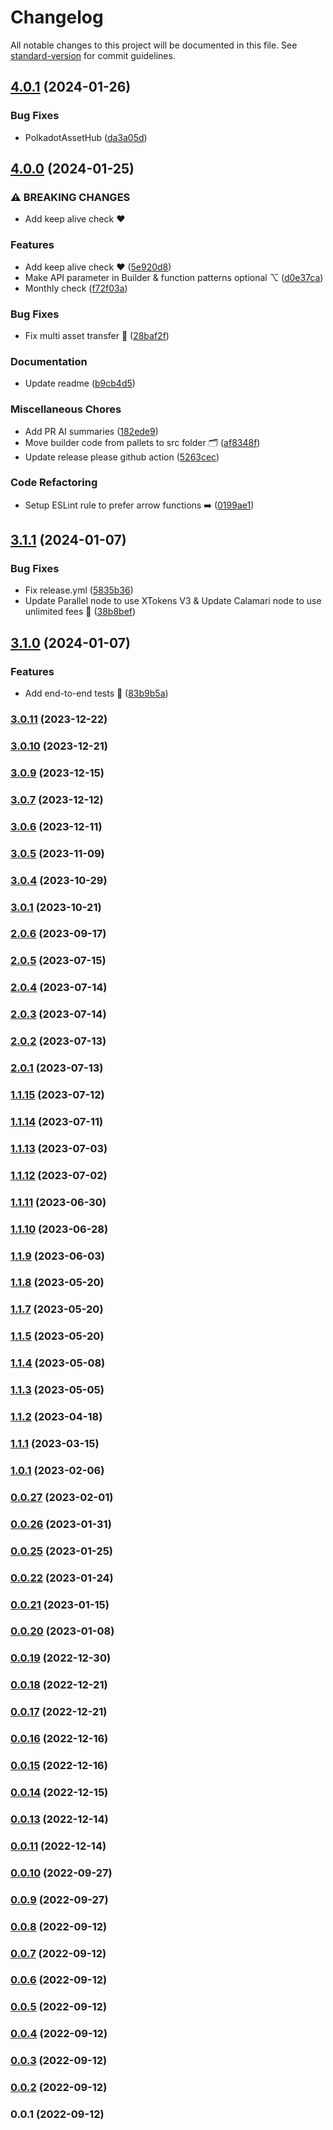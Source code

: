 # Changelog

All notable changes to this project will be documented in this file. See [standard-version](https://github.com/conventional-changelog/standard-version) for commit guidelines.

## [4.0.1](https://github.com/paraspell/xcm-sdk/compare/v4.0.0...v4.0.1) (2024-01-26)


### Bug Fixes

* PolkadotAssetHub ([da3a05d](https://github.com/paraspell/xcm-sdk/commit/da3a05d907e9f036f9e2820ba9ee2344c87486ae))

## [4.0.0](https://github.com/paraspell/xcm-sdk/compare/v3.1.1...v4.0.0) (2024-01-25)


### ⚠ BREAKING CHANGES

* Add keep alive check ❤️

### Features

* Add keep alive check ❤️ ([5e920d8](https://github.com/paraspell/xcm-sdk/commit/5e920d872a8a1b79c5ce65938914041827ca0d21))
* Make API parameter in Builder & function patterns optional ⌥ ([d0e37ca](https://github.com/paraspell/xcm-sdk/commit/d0e37ca68b155328e35dc31a51e2836770ce4b2d))
* Monthly check ([f72f03a](https://github.com/paraspell/xcm-sdk/commit/f72f03af502bcd0cd3ad10f7371c9eefbbd54aba))


### Bug Fixes

* Fix multi asset transfer 🔧 ([28baf2f](https://github.com/paraspell/xcm-sdk/commit/28baf2f8fd71df810697e9f28f84552a25c84d19))


### Documentation

* Update readme ([b9cb4d5](https://github.com/paraspell/xcm-sdk/commit/b9cb4d5f496196c7e2c83d9d005dd6c419bb5910))


### Miscellaneous Chores

* Add PR AI summaries ([182ede9](https://github.com/paraspell/xcm-sdk/commit/182ede95812517c4a467fc7aeb8403108696e270))
* Move builder code from pallets to src folder 🗂️ ([af8348f](https://github.com/paraspell/xcm-sdk/commit/af8348fd64d4b02f0ba3e76ee419d6e4be848051))
* Update release please github action ([5263cec](https://github.com/paraspell/xcm-sdk/commit/5263cec25c6f51efa8777383593042cf22c86d57))


### Code Refactoring

* Setup ESLint rule to prefer arrow functions ➡️ ([0199ae1](https://github.com/paraspell/xcm-sdk/commit/0199ae177b549fa1dfd44c56de88580a09720197))

## [3.1.1](https://github.com/paraspell/xcm-sdk/compare/v3.1.0...v3.1.1) (2024-01-07)


### Bug Fixes

* Fix release.yml ([5835b36](https://github.com/paraspell/xcm-sdk/commit/5835b366fe2b6710d2a5c57d181be34b745c69d2))
* Update Parallel node to use XTokens V3 & Update Calamari node to use unlimited fees 🔧 ([38b8bef](https://github.com/paraspell/xcm-sdk/commit/38b8bef8898bcb345bfaba01c9912b2925d5a612))

## [3.1.0](https://github.com/paraspell/xcm-sdk/compare/v3.0.11...v3.1.0) (2024-01-07)


### Features

* Add end-to-end tests 🧪 ([83b9b5a](https://github.com/paraspell/xcm-sdk/commit/83b9b5a333ecf4cfba25828e0f3d9c159e2920d1))

### [3.0.11](///compare/v3.0.10...v3.0.11) (2023-12-22)

### [3.0.10](///compare/v3.0.9...v3.0.10) (2023-12-21)

### [3.0.9](///compare/v3.0.7...v3.0.9) (2023-12-15)

### [3.0.7](///compare/v3.0.6...v3.0.7) (2023-12-12)

### [3.0.6](///compare/v3.0.5...v3.0.6) (2023-12-11)

### [3.0.5](///compare/v3.0.4...v3.0.5) (2023-11-09)

### [3.0.4](///compare/v3.0.1...v3.0.4) (2023-10-29)

### [3.0.1](///compare/v2.0.6...v3.0.1) (2023-10-21)

### [2.0.6](///compare/v2.0.5...v2.0.6) (2023-09-17)

### [2.0.5](///compare/v2.0.4...v2.0.5) (2023-07-15)

### [2.0.4](///compare/v2.0.3...v2.0.4) (2023-07-14)

### [2.0.3](///compare/v2.0.2...v2.0.3) (2023-07-14)

### [2.0.2](///compare/v1.1.15...v2.0.2) (2023-07-13)

### [2.0.1](///compare/v1.1.15...v2.0.1) (2023-07-13)

### [1.1.15](///compare/v1.1.14...v1.1.15) (2023-07-12)

### [1.1.14](///compare/v1.1.13...v1.1.14) (2023-07-11)

### [1.1.13](///compare/v1.1.12...v1.1.13) (2023-07-03)

### [1.1.12](///compare/v1.1.10...v1.1.12) (2023-07-02)

### [1.1.11](///compare/v1.1.10...v1.1.11) (2023-06-30)

### [1.1.10](///compare/v1.1.9...v1.1.10) (2023-06-28)

### [1.1.9](///compare/v1.1.4...v1.1.9) (2023-06-03)

### [1.1.8](///compare/v1.1.7...v1.1.8) (2023-05-20)

### [1.1.7](///compare/v1.1.4...v1.1.7) (2023-05-20)

### [1.1.5](///compare/v1.1.4...v1.1.5) (2023-05-20)

### [1.1.4](///compare/v1.1.3...v1.1.4) (2023-05-08)

### [1.1.3](///compare/v1.1.2...v1.1.3) (2023-05-05)

### [1.1.2](///compare/v1.1.1...v1.1.2) (2023-04-18)

### [1.1.1](///compare/v1.0.1...v1.1.1) (2023-03-15)

### [1.0.1](///compare/v0.0.27...v1.0.1) (2023-02-06)

### [0.0.27](///compare/v0.0.26...v0.0.27) (2023-02-01)

### [0.0.26](///compare/v0.0.25...v0.0.26) (2023-01-31)

### [0.0.25](///compare/v0.0.22...v0.0.25) (2023-01-25)

### [0.0.22](///compare/v0.0.21...v0.0.22) (2023-01-24)

### [0.0.21](///compare/v0.0.20...v0.0.21) (2023-01-15)

### [0.0.20](///compare/v0.0.19...v0.0.20) (2023-01-08)

### [0.0.19](///compare/v0.0.18...v0.0.19) (2022-12-30)

### [0.0.18](///compare/v0.0.17...v0.0.18) (2022-12-21)

### [0.0.17](///compare/v0.0.16...v0.0.17) (2022-12-21)

### [0.0.16](///compare/v0.0.15...v0.0.16) (2022-12-16)

### [0.0.15](///compare/v0.0.14...v0.0.15) (2022-12-16)

### [0.0.14](///compare/v0.0.13...v0.0.14) (2022-12-15)

### [0.0.13](///compare/v0.0.10...v0.0.13) (2022-12-14)

### [0.0.11](///compare/v0.0.10...v0.0.11) (2022-12-14)

### [0.0.10](///compare/v0.0.9...v0.0.10) (2022-09-27)

### [0.0.9](///compare/v0.0.8...v0.0.9) (2022-09-27)

### [0.0.8](///compare/v0.0.7...v0.0.8) (2022-09-12)

### [0.0.7](///compare/v0.0.6...v0.0.7) (2022-09-12)

### [0.0.6](///compare/v0.0.5...v0.0.6) (2022-09-12)

### [0.0.5](///compare/v0.0.4...v0.0.5) (2022-09-12)

### [0.0.4](///compare/v0.0.3...v0.0.4) (2022-09-12)

### [0.0.3](///compare/v0.0.2...v0.0.3) (2022-09-12)

### [0.0.2](///compare/v0.0.1...v0.0.2) (2022-09-12)

### 0.0.1 (2022-09-12)
